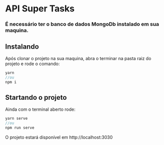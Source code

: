# API Super Tasks

### É necessário ter o banco de dados MongoDb instalado em sua maquina.

## Instalando
Após clonar o projeto na sua maquina, abra o terminar na pasta raiz do projeto e rode o comando:

~~~javascript
yarn
//ou
npm i
~~~

## Startando o projeto

Ainda com o terminal aberto rode:

~~~javascript
yarn serve
//ou
npm run serve
~~~

O projeto estará disponível em http://localhost:3030

